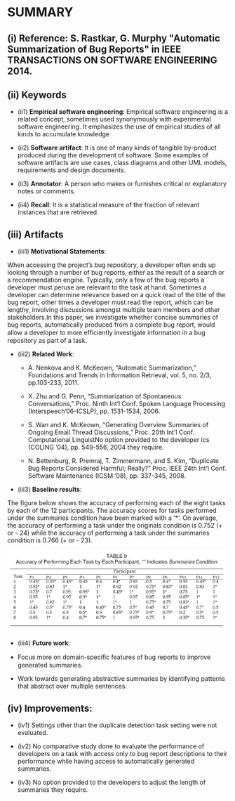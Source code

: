 # SUMMARY

## (i)  Reference:  S. Rastkar, G. Murphy "Automatic Summarization of Bug Reports" in IEEE TRANSACTIONS ON SOFTWARE ENGINEERING 2014.

## (ii) Keywords

* (ii1) **Empirical software engineering**: Empirical software engineering is a related concept, sometimes used synonymously with experimental software engineering. It emphasizes the use of empirical studies of all kinds to accumulate knowledge

* (ii2) **Software artifact**: It is one of many kinds of tangible by-product produced during the development of software. Some examples of software artifacts are use cases, class diagrams and other UML models, requirements and design documents.

* (ii3) **Annotator**: A person who makes or furnishes critical or explanatory notes or comments.

* (ii4) **Recall**: It is a statistical measure of the fraction of relevant instances that are retrieved.

## (iii) Artifacts

* (iii1) **Motivational Statements**:

 When accessing the project’s bug repository, a developer often ends up looking through a number of bug reports, either as the result of a search or a recommendation engine. Typically, only a few of the bug reports a developer must peruse are relevant to the task at hand. Sometimes a developer can determine relevance based on a quick read of the title of the bug report, other times a developer must read the report, which can be lengthy, involving discussions amongst multiple team members and other stakeholders.In this paper, we investigate whether concise summaries of bug reports, automatically produced from a complete bug report, would allow a developer to more efﬁciently investigate information in a bug repository as part of a task.
	
* (iii2) **Related Work**:

  * A. Nenkova and K. McKeown, “Automatic Summarization,” Foundations and Trends in Information Retrieval, vol. 5, no. 2/3, pp.103-233, 2011.

  * X. Zhu and G. Penn, “Summarization of Spontaneous Conversations,” Proc. Ninth Int’l Conf. Spoken Language Processing              (Interspeech’06-ICSLP), pp. 1531-1534, 2006.

  * S. Wan and K. McKeown, “Generating Overview Summaries of Ongoing Email Thread Discussions,” Proc. 20th Int’l Conf. Computational LinguistNo option provided to the developer ics (COLING ’04), pp. 549-556, 2004 they require.

  * N. Bettenburg, R. Premraj, T. Zimmermann, and S. Kim, “Duplicate Bug Reports Considered Harmful; Really?” Proc. IEEE 24th Int’l Conf. Software Maintenance (ICSM ’08), pp. 337-345, 2008.

* (iii3) **Baseline results**:

The figure below shows the accuracy of performing each of the eight tasks by each of the 12 participants. The accuracy scores for
tasks performed under the summaries condition have been marked with a ‘*’.  On average, the accuracy of performing a task under
the originals condition is 0.752 (+ or - 24) while the accuracy of performing a task under the summaries condition is 0.766 (+ or - 23).

![result](./imgs/result.PNG)

* (iii4) **Future work**:

 * Focus more on domain-speciﬁc features of bug reports to improve generated summaries.
 
 * Work towards generating abstractive summaries by identifying patterns that abstract over multiple sentences.

## (iv) Improvements:

* (iv1) Settings other than the duplicate detection task setting were not evaluated.

* (iv2) No comparative study done to evaluate the performance of developers on a task with access only to bug report descriptions
to their performance while having access to automatically generated summaries.

* (iv3) No option provided to the developers to adjust the length of summaries they require.